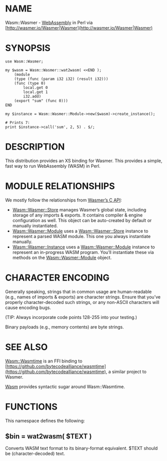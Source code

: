 # NAME

Wasm::Wasmer - [WebAssembly](https://webassembly.org/) in Perl via
[http://wasmer.io/Wasmer|Wasmer](http://wasmer.io/Wasmer|Wasmer)

# SYNOPSIS

    use Wasm::Wasmer;

    my $wasm = Wasm::Wasmer::wat2wasm( <<END );
        (module
        (type (func (param i32 i32) (result i32)))
        (func (type 0)
            local.get 0
            local.get 1
            i32.add)
        (export "sum" (func 0)))
    END

    my $instance = Wasm::Wasmer::Module->new($wasm)->create_instance();

    # Prints 7:
    print $instance->call('sum', 2, 5) . $/;

# DESCRIPTION

This distribution provides an XS binding for Wasmer.
This provides a simple, fast way to run WebAssembly (WASM) in Perl.

# MODULE RELATIONSHIPS

We mostly follow the relationships from
[Wasmer’s C API](https://docs.rs/wasmer-c-api):

- [Wasm::Wasmer::Store](https://metacpan.org/pod/Wasm%3A%3AWasmer%3A%3AStore) manages Wasmer’s global state, including
storage of any imports & exports. It contains compiler & engine
configuration as well. This object can be auto-created by default
or manually instantiated.
- [Wasm::Wasmer::Module](https://metacpan.org/pod/Wasm%3A%3AWasmer%3A%3AModule) uses a [Wasm::Wasmer::Store](https://metacpan.org/pod/Wasm%3A%3AWasmer%3A%3AStore) instance
to represent a parsed WASM module. This one you always instantiate
manually.
- [Wasm::Wasmer::Instance](https://metacpan.org/pod/Wasm%3A%3AWasmer%3A%3AInstance) uses a [Wasm::Wasmer::Module](https://metacpan.org/pod/Wasm%3A%3AWasmer%3A%3AModule) instance
to represent an in-progress WASM program. You’ll instantiate these
via methods on the [Wasm::Wasmer::Module](https://metacpan.org/pod/Wasm%3A%3AWasmer%3A%3AModule) object.

# CHARACTER ENCODING

Generally speaking, strings that in common usage are human-readable
(e.g., names of imports & exports) are character strings. Ensure
that you’ve properly character-decoded such strings, or any non-ASCII
characters will cause encoding bugs.

(TIP: Always incorporate code points 128-255 into your testing.)

Binary payloads (e.g., memory contents) are byte strings.

# SEE ALSO

[Wasm::Wasmtime](https://metacpan.org/pod/Wasm%3A%3AWasmtime) is an FFI binding to
[https://github.com/bytecodealliance/wasmtime](https://github.com/bytecodealliance/wasmtime), a similar project to Wasmer.

[Wasm](https://metacpan.org/pod/Wasm) provides syntactic sugar around Wasm::Wasmtime.

# FUNCTIONS

This namespace defines the following:

## $bin = wat2wasm( $TEXT )

Converts WASM text format to its binary-format equivalent. $TEXT
should be (character-decoded) text.
